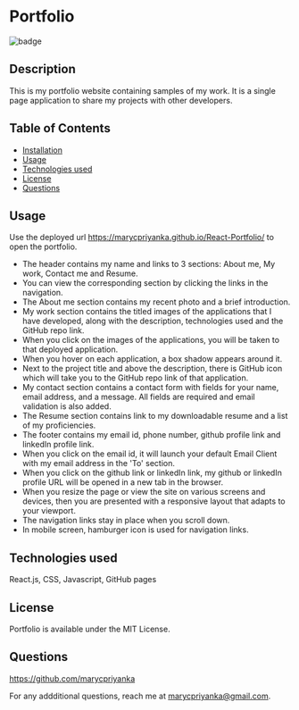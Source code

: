 # Portfolio
![badge](https://img.shields.io/badge/MIT-License-blue.svg)

## Description

This is my portfolio website containing samples of my work. It is a single page application to share my projects with other developers.

## Table of Contents 

- [Installation](#installation)
- [Usage](#usage)
- [Technologies used](#technologies-used)
- [License](#license)
- [Questions](#questions)

## Usage

Use the deployed url https://marycpriyanka.github.io/React-Portfolio/ to open the portfolio. 

- The header contains my name and links to 3 sections: About me, My work, Contact me and Resume.
- You can view the corresponding section by clicking the links in the navigation.
- The About me section contains my recent photo and a brief introduction.
- My work section contains the titled images of the applications that I have developed, along with the description, technologies used and the GitHub repo link.
- When you click on the images of the applications, you will be taken to that deployed application.
- When you hover on each application, a box shadow appears around it.
- Next to the project title and above the description, there is GitHub icon which will take you to the GitHub repo link of that application.
- My contact section contains a contact form with fields for your name, email address, and a message. All fields are required and email validation is also added.
- The Resume section contains link to my downloadable resume and a list of my proficiencies.
- The footer contains my email id, phone number, github profile link and linkedIn profile link.
- When you click on the email id, it will launch your default Email Client with my email address in the 'To' section.
- When you click on the github link or linkedIn link, my github or linkedIn profile URL will be opened in a new tab in the browser.
- When you resize the page or view the site on various screens and devices, then you are presented with a responsive layout that adapts to your viewport.
- The navigation links stay in place when you scroll down.
- In mobile screen, hamburger icon is used for navigation links.

##  Technologies used

React.js, CSS, Javascript, GitHub pages

## License

Portfolio is available under the MIT License.

## Questions

https://github.com/marycpriyanka

For any addditional questions, reach me at marycpriyanka@gmail.com.
